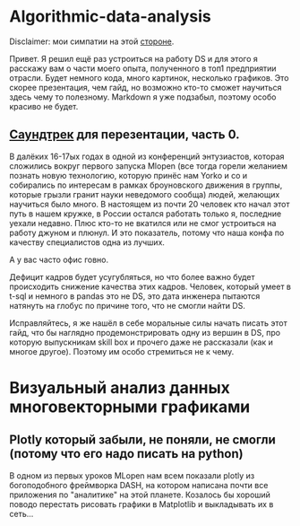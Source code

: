 # Algorithmic-data-analysis
Disclaimer: мои симпатии на этой [стороне](https://t.me/grey_zone).

Привет. Я решил ещё раз устроиться на работу DS и для этого я расскажу вам о части моего опыта, полученного в топ1 предприятии отрасли. Будет немного кода, много картинок, несколько графиков. Это скорее презентация, чем  гайд, но возможно кто-то сможет научиться здесь чему то полезному. Markdown я уже подзабыл, поэтому особо красиво не будет.

## [Cаундтрек](https://youtu.be/kcS-xmd4MMQ) для перезентации, часть 0.

В далёких 16-17ых годах в одной из конференций энтузиастов, которая сложились вокруг первого запуска Mlopen (все тогда горели желанием познать новую технологию, которую принёс нам Yorko и co и собирались по интересам в рамках броуновского движения в группы, которые грызли гранит науки неведомого сообща) людей, желающих научиться было много. В настоящем из почти 20 человек кто начал этот путь в нашем кружке, в России остался работать только я, последние уехали недавно. Плюс кто-то не вкатился или не смог устроиться на работу джуном и плюнул. И это показатель, потому что наша конфа по качеству специалистов одна из лучших.

А у вас часто офис говно.

Дефицит кадров будет усугубляться, но что более важно будет происходить снижение качества этих кадров. Человек, который умеет в t-sql и немного в pandas это не DS, это дата инженера пытаются натянуть на глобус по причине того, что не смогли найти DS.

Исправляйтесь, я же нашёл в себе моральные силы начать писать этот гайд, что бы наглядно продемонстрировать одну из вершин в DS, про которую выпускникам skill box и прочего даже не рассказали (как и многое другое). Поэтому им особо стремиться не к чему.

# Визуальный анализ данных многовекторными графиками
## Plotly который забыли, не поняли, не смогли (потому что его надо писать на python)

В одном из первых уроков MLopen нам всем показали plotly из богоподобного фреймворка DASH, на котором написана почти все приложения по "аналитике" на этой планете. Козалось бы хороший поводо перестать рисовать графики в Matplotlib и выкладывать их в сеть...






